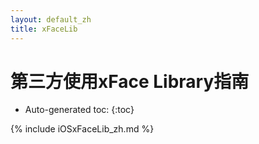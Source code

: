```yaml
---
layout: default_zh
title: xFaceLib
---
```


# 第三方使用xFace Library指南

* Auto-generated toc:
{:toc}

{% include iOSxFaceLib_zh.md %}
